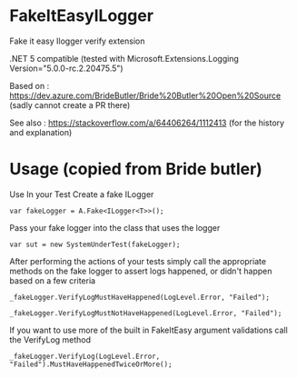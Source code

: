 # FakeItEasyILogger
Fake it easy Ilogger verify extension 

.NET 5 compatible (tested with Microsoft.Extensions.Logging Version="5.0.0-rc.2.20475.5")

Based on : https://dev.azure.com/BrideButler/Bride%20Butler%20Open%20Source (sadly cannot create a PR there)

See also : https://stackoverflow.com/a/64406264/1112413 (for the history and explanation)

# Usage (copied from Bride butler)

Use
In your Test Create a fake ILogger<T>
  
`var fakeLogger = A.Fake<ILogger<T>>();`

Pass your fake logger into the class that uses the logger

`var sut = new SystemUnderTest(fakeLogger);`


After performing the actions of your tests simply call the appropriate methods on the fake logger to assert logs happened, or didn't happen based on a few criteria


`_fakeLogger.VerifyLogMustHaveHappened(LogLevel.Error, "Failed");`

`_fakeLogger.VerifyLogMustNotHaveHappened(LogLevel.Error, "Failed");`

If you want to use more of the built in FakeItEasy argument validations call the VerifyLog method

`_fakeLogger.VerifyLog(LogLevel.Error, "Failed").MustHaveHappenedTwiceOrMore();`
